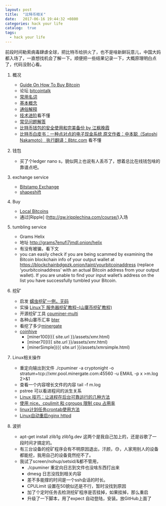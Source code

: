 ```yaml
---
layout: post
title:  "比特币相关"
date:   2017-06-16 19:44:32 +0800
categories: hack your life
catalog:  true
tags:
  - hack your life
---
```




前段时间勒索病毒肆虐全球，把比特币给拱火了，也不是啥新鲜玩意儿，中国大妈都入场了，一直想找机会了解一下。顺便把一些结果记录一下，大概原理明白点了，代码没耐心看。



1. 概况
	* [Guide On How To Buy Bitcoin](https://totalbitcoin.org/guide-on-how-to-buy-bitcoin/?data2=abmg12k&data2=abmg07b )
	* 论坛 [bitcointalk](https://bitcointalk.org/index.php)
	* [常用名词](http://www.8btc.com/wiki/term)
	* [基本概念](http://www.8btc.com/wiki/bitcoin-basic-concepts)
	* [通俗解释](http://www.8btc.com/bitcoin-story)
	* [技术进阶](http://www.8btc.com/wiki/bitcoin-technical-principles)看不懂
	* [常见问题解答](http://www.8btc.com/wiki/questions-answers)
	* [比特币钱包的安全使用和完美备份 by 江枫晚霞](http://www.8btc.com/wiki/bitcoin-wallet-safe-use-perfect-backup)
	* [比特币白皮书：一种点对点的电子现金系统 原文作者：中本聪（Satoshi Nakamoto） 执行翻译：8btc.com](http://www.8btc.com/wiki/bitcoin-a-peer-to-peer-electronic-cash-system) 看不懂
2. 钱包
	*  买了个ledger nano s，貌似网上也说有人丢币了，想着总比在线钱包啥的靠谱点吧。

3. exchange service
	* [Bitstamp Exchange](https://www.bitstamp.net/)
	* [shapeshift](https://shapeshift.io/#/coins) 
4. Buy
	* [Local Bitcoins](https://localbitcoins.com/)
	* 通过[Ripple] (http://gw.iripplechina.com/course/)入场
5. tumbling service
	* Grams Helix 
	* 地址 http://grams7enufi7jmdl.onion/helix 
	* 有没有被骗，看下文
	* you can easily check if you are being scammed by examining the Bitcoin blockchain info of your output wallet at https://blockchainbdgpzk.onion/taint/yourbitcoinaddress (replace ‘yourbitcoinaddress’ with an actual Bitcoin address from your output wallet). If you are unable to find your input wallet’s address on the list you have successfully tumbled your Bitcoin. 
6. 挖矿
	* 启发 [蠕虫挖矿一例，无码](https://mp.weixin.qq.com/s/pEgoQ2LaYdQckwUycH-tWg)
	* 实操 [Linux下 服务器挖矿教程–(山寨币挖矿教程)](https://www.twice9.com/356.html)
	* 开源挖矿工具 [cpuminer-multi](https://github.com/tpruvot/cpuminer-multi)
	* 各种山寨币汇率 [bter](https://bter.com)
	* 看挖了多少[minergate](https://en.minergate.com/internal)
	* [coinhive](https://coinhive.com/dashboard)
		* [miner100]({{ site.url }}/assets/xmr.html)
		* [miner70]({{ site.url }}/assets/xmr.html)
		* [minerSimple]({{ site.url }}/assets/xmrsimple.html)

7. Linux相关操作
	* 重定向输出到文件 ./cpuminer -a cryptonight -o stratum+tcp://xmr.pool.minergate.com:45560 -u EMAIL -p x >m.log 2>&1
	* 查看一个内容增长文件的内容 tail -f m.log
	* pstree 可以看进程间的派生关系
	* [Linux 技巧：让进程在后台可靠运行的几种方法](https://www.ibm.com/developerworks/cn/linux/l-cn-nohup/index.html)  
	* [使用 nice、cpulimit 和 cgroups 限制 cpu 占用率](https://linux.cn/article-4742-1.html) 
	* [linux计划任务crontab使用方法](http://www.tangshuang.net/2689.html)
	* [Linux自动重启nginx httpd](http://www.tangshuang.net/2691.html)
	

8. 波折
	* apt-get install zlib1g zlib1g.dev 这两个是我自己加上的，还是谷歌了一段时间才搞定的。
	* 有三台设备的挖矿程序会有不明原因退出，汗颜，😓，人家用别人的设备都能挖，我用自己的设备竟然挖不了。
	*  我试了screen/nohup/setsid/&都不管用，
		* ./cpuminer 重定向日志到文件也没啥东西打出来
		* dmesg 日志没找到相关内容
		* 差不多能撑的时间是一个ssh会话的时长。
		* CPULimit 设置在50貌似还是不行，暂时没找到原因
		* 加了个定时任务去检测挖矿程序是否挂掉，如果挂掉，那么重启
		* 升级了一下脚本，用了expect 自动登陆，安装。放GitHub上面了